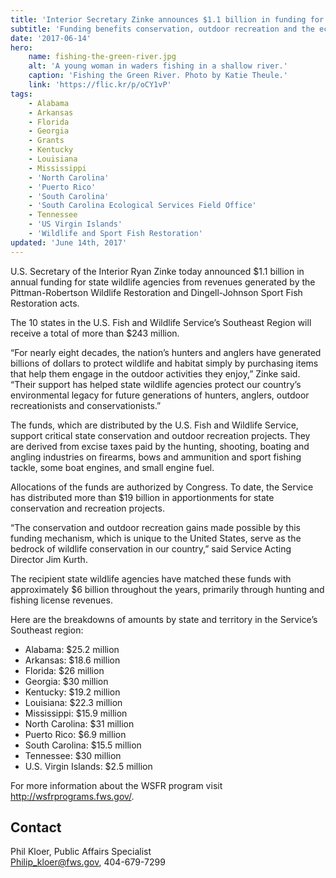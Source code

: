 ```yaml
---
title: 'Interior Secretary Zinke announces $1.1 billion in funding for state wildlife agencies;  more than $243 million to Southeast U.S.'
subtitle: 'Funding benefits conservation, outdoor recreation and the economy'
date: '2017-06-14'
hero:
    name: fishing-the-green-river.jpg
    alt: 'A young woman in waders fishing in a shallow river.'
    caption: 'Fishing the Green River. Photo by Katie Theule.'
    link: 'https://flic.kr/p/oCY1vP'
tags:
    - Alabama
    - Arkansas
    - Florida
    - Georgia
    - Grants
    - Kentucky
    - Louisiana
    - Mississippi
    - 'North Carolina'
    - 'Puerto Rico'
    - 'South Carolina'
    - 'South Carolina Ecological Services Field Office'
    - Tennessee
    - 'US Virgin Islands'
    - 'Wildlife and Sport Fish Restoration'
updated: 'June 14th, 2017'
---
```


U.S. Secretary of the Interior Ryan Zinke today announced $1.1 billion in annual funding for state wildlife agencies from revenues generated by the Pittman-Robertson Wildlife Restoration and Dingell-Johnson Sport Fish Restoration acts. 

The 10 states in the U.S. Fish and Wildlife Service’s Southeast Region will receive a total of more than $243 million.

“For nearly eight decades, the nation’s hunters and anglers have generated billions of dollars to protect wildlife and habitat simply by purchasing items that help them engage in the outdoor activities they enjoy,” Zinke said. “Their support has helped state wildlife agencies protect our country’s environmental legacy for future generations of hunters, anglers, outdoor recreationists and conservationists.”

The funds, which are distributed by the U.S. Fish and Wildlife Service, support critical state conservation and outdoor recreation projects. They are derived from excise taxes paid by the hunting, shooting, boating and angling industries on firearms, bows and ammunition and sport fishing tackle, some boat engines, and small engine fuel.

Allocations of the funds are authorized by Congress. To date, the Service has distributed more than $19 billion in apportionments for state conservation and recreation projects.

“The conservation and outdoor recreation gains made possible by this funding mechanism, which is unique to the United States, serve as the bedrock of wildlife conservation in our country,” said Service Acting Director Jim Kurth.

The recipient state wildlife agencies have matched these funds with approximately $6 billion throughout the years, primarily through hunting and fishing license revenues.

Here are the breakdowns of amounts by state and territory in the Service’s Southeast region:

  - Alabama: $25.2 million
  - Arkansas: $18.6 million
  - Florida: $26 million
  - Georgia: $30 million
  - Kentucky: $19.2 million
  - Louisiana: $22.3 million
  - Mississippi: $15.9 million
  - North Carolina: $31 million
  - Puerto Rico: $6.9 million
  - South Carolina: $15.5 million
  - Tennessee: $30 million
  - U.S. Virgin Islands: $2.5 million

For more information about the WSFR program visit http://wsfrprograms.fws.gov/.

## Contact

Phil Kloer, Public Affairs Specialist  
[Philip_kloer@fws.gov](mailto:Philip_kloer@fws.gov), 404-679-7299
